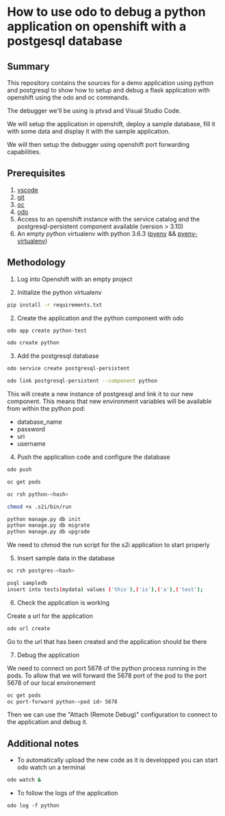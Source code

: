 # How to use odo to debug a python application on openshift with a postgesql database

## Summary

This repository contains the sources for a demo application using python and postgresql to show how to setup and debug a flask application with openshift using the odo and oc commands. 

The debugger we'll be using is ptvsd and Visual Studio Code.

We will setup the application in openshift, deploy a sample database, fill it with some data and display it with the sample application.

We will then setup the debugger using openshift port forwarding capabilities.

## Prerequisites

1. [vscode](https://code.visualstudio.com/Download)
2. [git](https://git-scm.com/downloads)
3. [oc](https://github.com/openshift/origin/releases)
4. [odo](https://github.com/redhat-developer/odo/releases)
5. Access to an openshift instance with the service catalog and the postgresql-persistent component available (version > 3.10)
6. An empty python virtualenv with python 3.6.3 ([pyenv](https://github.com/pyenv/pyenv) && [pyenv-virtualenv](https://github.com/pyenv/pyenv-virtualenv))

## Methodology

1. Log into Openshift with an empty project

2. Initialize the python virtualenv

```sh
pip install -r requirements.txt
```

2. Create the application and the python component with odo

```sh
odo app create python-test

odo create python
```

3. Add the postgresql database

```sh
odo service create postgresql-persistent

odo link postgresql-persistent --component python
```

This will create a new instance of postgresql and link it to our new component. This means that new environment variables will be available from within the python pod:

* database_name
* password
* uri
* username

4. Push the application code and configure the database

```sh
odo push

oc get pods

oc rsh python-<hash>

chmod +x .s2i/bin/run

python manage.py db init
python manage.py db migrate
python manage.py db upgrade
```

We need to chmod the run script for the s2i application to start properly

5. Insert sample data in the database

```sh
oc rsh postgres-<hash>

psql sampledb
insert into tests(mydata) values ('this'),('is'),('a'),('test');
```

6. Check the application is working

Create a url for the application

```sh
odo url create
```

Go to the url that has been created and the application should be there

7. Debug the application

We need to connect on port 5678 of the python process running in the pods. To allow that we will forward the 5678 port of the pod to the port 5678 of our local environement

```sh
oc get pods
oc port-forward python-<pod id> 5678
```

Then we can use the "Attach (Remote Debug)" configuration to connect to the application and debug it.

## Additional notes

* To automatically upload the new code as it is developped you can start odo watch un a terminal

```sh
odo watch &
```

* To follow the logs of the application 

```
odo log -f python
```
